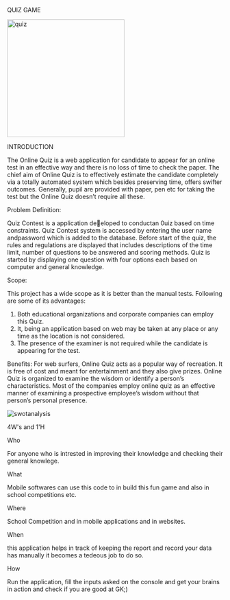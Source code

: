 QUIZ GAME

<img width="274" alt="quiz" src="https://user-images.githubusercontent.com/86143586/125155745-872e8080-e17f-11eb-9f92-f4af4e5b5ff0.PNG">


INTRODUCTION

The Online Quiz is a web application for candidate to appear for an online test in an effective way and there is no loss of time to check the paper. 
The chief aim of Online Quiz is to effectively estimate the candidate completely via a totally automated system which besides preserving time, 
offers swifter outcomes. Generally, pupil are provided with paper, pen etc for taking the test but the Online Quiz doesn’t require all these.

Problem Definition:

Quiz Contest is a application deeloped to conductan 0uiz based on time constraints. Quiz Contest system is accessed by entering the user name andpassword which is added to the database. Before start of the quiz, the rules and regulations are displayed that includes descriptions of the time limit, number of questions to be answered and scoring methods. Quiz is started by displaying one question with four options each based on computer and general knowledge.

Scope:

This project has a wide scope as it is better than the manual tests.
Following are some of its advantages:

1. Both educational organizations and corporate companies can employ this Quiz.
2. It, being an application based on web may be taken at any place or any time as the location is not considered.
3. The presence of the examiner is not required while the candidate is appearing for the test.

Benefits:
For web surfers, Online Quiz acts as a popular way of recreation. 
It is free of cost and meant for entertainment and they also give prizes. 
Online Quiz is organized to examine the wisdom or identify a person’s characteristics.
Most of the companies employ online quiz as an effective manner of examining a prospective employee’s wisdom without that person’s personal presence.


![swotanalysis](https://user-images.githubusercontent.com/86143586/125156541-8ef02400-e183-11eb-9a32-a528a2b4f448.JPG)

4W's and 1'H

Who

For anyone who is intrested in improving their knowledge and checking their general knowlege.

What

Mobile softwares can use this code to in build this fun game and also in school competitions etc.

Where

School Competition and in mobile applications and in websites.

When

this application helps in track of keeping the report and record your data has manually it becomes a tedeous job to do so.

How

Run the application, fill the inputs asked on the console and get your brains in action and check if you are good at GK;)

